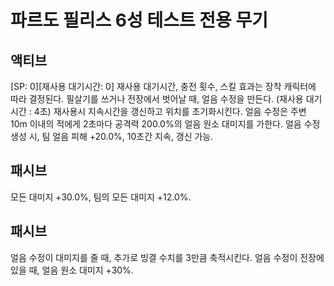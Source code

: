 # 파르도 필리스 6성 테스트 전용 무기

## 액티브

[SP: 0][재사용 대기시간: 0] 재사용 대기시간, 충전 횟수, 스킬 효과는 장착 캐릭터에 따라 결정된다.
필살기를 쓰거나 전장에서 벗어날 때, 얼음 수정을 만든다. (재사용 대기시간 : 4초) 재사용시 지속시간을 갱신하고 위치를 초기화시킨다.
얼음 수정은 주변 10m 이내의 적에게 2초마다 공격력 200.0%의 얼음 원소 대미지를 가한다.
얼음 수정 생성 시, 팀 얼음 피해 +20.0%, 10초간 지속, 갱신 가능.

## 패시브

모든 대미지 +30.0%, 팀의 모든 대미지 +12.0%.

## 패시브

얼음 수정이 대미지를 줄 때, 추가로 빙결 수치를 3만큼 축적시킨다.
얼음 수정이 전장에 있을 때, 얼음 원소 대미지 +30%.
